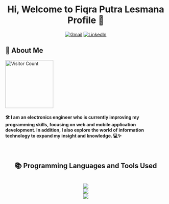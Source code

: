 <h1 align="center">Hi, Welcome to Fiqra Putra Lesmana Profile 👋</h1>

<div align="center">
<a href="mailto:lesmanaputrafiqra@gmail.com"><img src="https://img.shields.io/badge/Gmail-333333?style=for-the-badge&logo=gmail&logoColor=red" alt="Gmail" /></a> 
<a href="https://www.linkedin.com/in/fiqra-putra-lesmana?utm_source=share&utm_campaign=share_via&utm_content=profile&utm_medium=android_app" target="_blank"><img src="https://img.shields.io/badge/LinkedIn-0077B5?style=for-the-badge&logo=linkedin&logoColor=white" alt="LinkedIn" /></a>
</div>

<h2>💫 About Me</h2>
<p align="left"> <a href="https://visitcount.itsvg.in"><img width="150px" src="https://visitcount.itsvg.in/api?id=fiqraputralesmana&label=Profile%20Views&color=0&pretty=true" alt="Visitor Count" /></a> </p>
<h4 align="left">🛠️ I am an electronics engineer who is currently improving my programming skills, focusing on web and mobile application development. In addition, I also explore the world of information technology to expand my insight and knowledge. 💻✨</h4>
</br>
<h2 align="center">📚 Programming Languages ​​and Tools Used </h2>
</br>
<div align="center">
    <img src="https://skillicons.dev/icons?i=html,css,javascript,php,mysql,kotlin,dart,c,cpp,cs" /><br>
    <img src="https://skillicons.dev/icons?i=java,python,bootstrap,tailwind,laravel,react,nodejs,androidstudio,flutter,arduino" /><br>
    <img src="https://skillicons.dev/icons?i=dotnet,vscode,git,github,wordpress,postman,figma,vercel,notion" /><br>
</div>
</br>
<!---
fiqraputralesmana/fiqraputralesmana is a ✨ special ✨ repository because its `README.md` (this file) appears on your GitHub profile.
You can click the Preview link to take a look at your changes.
--->
